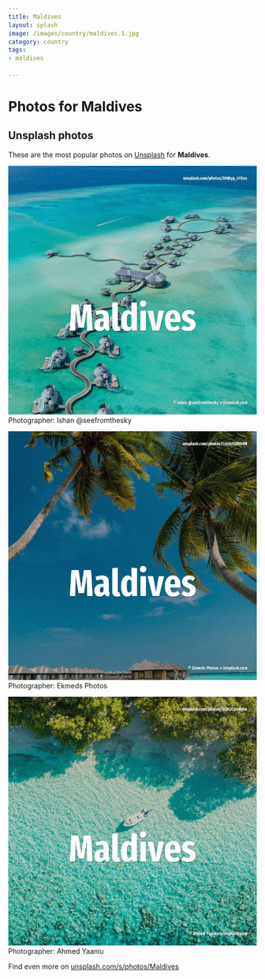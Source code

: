```yaml
---
title: Maldives
layout: splash
image: /images/country/maldives.1.jpg
category: country
tags:
- maldives

---
```

# Photos for Maldives
 
## Unsplash photos
These are the most popular photos on [Unsplash](https://unsplash.com) for **Maldives**.
 
![Maldives](/images/country/maldives.1.jpg)
Photographer:  Ishan @seefromthesky
 
![Maldives](/images/country/maldives.2.jpg)
Photographer:  Ekmeds Photos
 
![Maldives](/images/country/maldives.3.jpg)
Photographer:  Ahmed Yaaniu
 
Find even more on [unsplash.com/s/photos/Maldives](https://unsplash.com/s/photos/Maldives)
 
